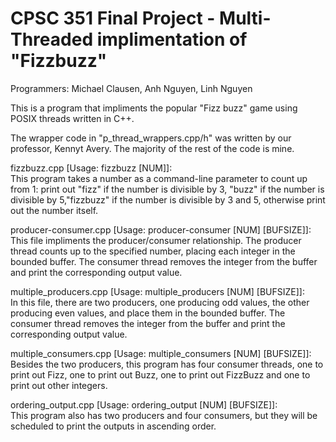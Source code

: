 # CPSC 351 Final Project - Multi-Threaded implimentation of "Fizzbuzz"

Programmers: Michael Clausen, Anh Nguyen, Linh Nguyen

This is a program that impliments the popular "Fizz buzz" game using POSIX threads written in C++. 

The wrapper code in "p_thread_wrappers.cpp/h" was written by our professor, Kennyt Avery. The majority of the rest of the code is mine.


fizzbuzz.cpp [Usage: fizzbuzz [NUM]]:<br>
This program takes a number as a command-line parameter to count up from 1: print out "fizz" if the number is divisible by 3, "buzz" if the number is divisible by 5,"fizzbuzz" if the number is divisible by 3 and 5, otherwise print out the number itself.

producer-consumer.cpp [Usage: producer-consumer [NUM] [BUFSIZE]]: <br>
This file impliments the producer/consumer relationship. The producer thread counts up to the specified number, placing each integer in the bounded buffer. The consumer thread removes the integer from the buffer and print the corresponding output value.

multiple_producers.cpp [Usage: multiple_producers [NUM] [BUFSIZE]]:<br> 
In this file, there are two producers, one producing odd values, the other producing even values, and place them in the bounded buffer. The consumer thread removes the integer from the buffer and print the corresponding output value.

multiple_consumers.cpp [Usage: multiple_consumers [NUM] [BUFSIZE]]:<br>
Besides the two producers, this program has four consumer threads, one to print out Fizz, one to print out Buzz, one to print out FizzBuzz and one to print out other integers.

ordering_output.cpp [Usage: ordering_output [NUM] [BUFSIZE]]: <br>
This program also has two producers and four consumers, but they will be scheduled to print the outputs in ascending order. 






